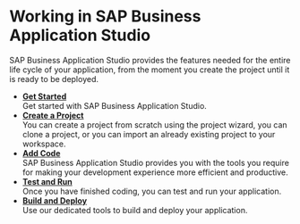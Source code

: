 <!-- loiobfc517841be24ccb93ad64a31eb53e35 -->

# Working in SAP Business Application Studio

SAP Business Application Studio provides the features needed for the entire life cycle of your application, from the moment you create the project until it is ready to be deployed.

-   **[Get Started](Get_Started_826b587.md)**  
Get started with SAP Business Application Studio.
-   **[Create a Project](Create_a_Project_fa59c5a.md)**  
You can create a project from scratch using the project wizard, you can clone a project, or you can import an already existing project to your workspace.
-   **[Add Code](Add_Code_5126b9b.md)**  
SAP Business Application Studio provides you with the tools you require for making your development experience more efficient and productive.
-   **[Test and Run](Test_and_Run_9a16a55.md)**  
Once you have finished coding, you can test and run your application.
-   **[Build and Deploy](Build_and_Deploy_d5e4d02.md)**  
Use our dedicated tools to build and deploy your application.

